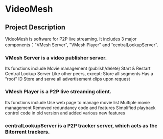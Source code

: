 # VideoMesh

## Project Description

VideoMesh is software for P2P live streaming.
It includes 3 major components："VMesh Server", "VMesh Player" and “centralLookupServer”.
### VMesh Server is a video publisher server.

Its functions include
Movie management (publish/delete)
Start & Restart Central Lookup Server
Like other peers, except:
Store all segments
Has a “root” ID
Store and serve all advertisement clips upon request

### VMesh Player is a P2P live streaming client.

Its functions include
Use web page to manage movie list
Multiple movie management
Removed redundancy code and features
Simplified playback control code in old version and added various new features

### centralLookupServer is a P2P tracker server, which acts as the Bitorrent trackers.
